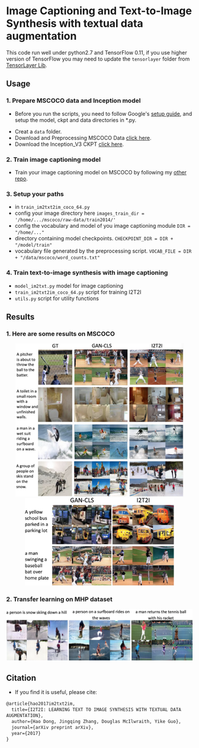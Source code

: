 # Image Captioning and Text-to-Image Synthesis with textual data augmentation

This code run well under python2.7 and TensorFlow 0.11, if you use higher version of TensorFlow you may need to update the `tensorlayer` folder from [TensorLayer Lib](https://github.com/zsdonghao/tensorlayer).

## Usage
### 1. Prepare MSCOCO data and Inception model
 * Before you run the scripts, you need to follow Google's [setup guide]((https://github.com/tensorflow/models/tree/master/im2txt)), and setup the model, ckpt and data directories in *.py.
- Creat a ``data`` folder.
- Download and Preprocessing MSCOCO Data [click here](https://github.com/zsdonghao/models/tree/master/im2txt#prepare-the-training-data).
- Download the Inception_V3 CKPT [click here](https://github.com/zsdonghao/models/tree/master/im2txt#download-the-inception-v3-checkpoint).

### 2. Train image captioning model
 * Train your image captioning model on MSCOCO by following my [other repo](https://github.com/zsdonghao/Image-Captioning).

### 3. Setup your paths
 * in `train_im2txt2im_coco_64.py` 
 * config your image directory here
`images_train_dir = '/home/.../mscoco/raw-data/train2014/'`
 * config the vocabulary and model of you image captioning module `DIR = "/home/..."`
 * directory containing model checkpoints.
`CHECKPOINT_DIR = DIR + "/model/train"`
 * vocabulary file generated by the preprocessing script.
`VOCAB_FILE = DIR + "/data/mscoco/word_counts.txt"`

### 4. Train text-to-image synthesis with image captioning
* `model_im2txt.py` model for image captioning
* `train_im2txt2im_coco_64.py` script for training I2T2I
* `utils.py` script for utility functions

## Results

### 1. Here are some results on MSCOCO

<div align="center">
	<img src="img/qualitative.jpeg" width="90%" height="30%"/>
</div>

<div align="center">
	<img src="img/result.jpeg" width="80%" height="30%"/>
</div>

### 2. Transfer learning on MHP dataset

<div align="center">
	<img src="img/transferlearning.jpeg" width="100%" height="30%"/>
</div>

## Citation
* If you find it is useful, please cite:

```
@article{hao2017im2txt2im,
  title={I2T2I: LEARNING TEXT TO IMAGE SYNTHESIS WITH TEXTUAL DATA AUGMENTATION},
  author={Hao Dong, Jingqing Zhang, Douglas McIlwraith, Yike Guo},
  journal={arXiv preprint arXiv},
  year={2017}
}
```